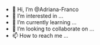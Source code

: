 - 👋 Hi, I’m @Adriana-Franco
- 👀 I’m interested in ...
- 🌱 I’m currently learning ...
- 💞️ I’m looking to collaborate on ...
- 📫 How to reach me ...

<!---
Adriana-Franco/Adriana-Franco is a ✨ special ✨ repository because its `README.md` (this file) appears on your GitHub profile.
You can click the Preview link to take a look at your changes.
--->
